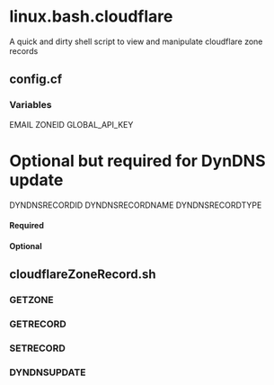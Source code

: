 # linux.bash.cloudflare
A quick and dirty shell script to view and manipulate cloudflare zone records
## config.cf
### Variables
EMAIL
ZONEID
GLOBAL_API_KEY

# Optional but required for DynDNS update
DYNDNSRECORDID
DYNDNSRECORDNAME
DYNDNSRECORDTYPE

#### Required

#### Optional
## cloudflareZoneRecord.sh
### GETZONE
### GETRECORD
### SETRECORD
### DYNDNSUPDATE
